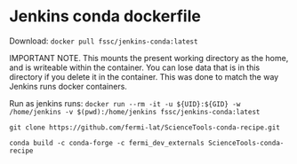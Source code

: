 # Jenkins conda dockerfile

Download: `docker pull fssc/jenkins-conda:latest`

IMPORTANT NOTE. This mounts the present working directory as the home, and is writeable within the container. 
You can lose data that is in this directory if you delete it in the container. This was done to match the way
Jenkins runs docker containers.

Run as jenkins runs: `docker run --rm -it -u ${UID}:${GID} -w /home/jenkins -v $(pwd):/home/jenkins fssc/jenkins-conda:latest`

`git clone https://github.com/fermi-lat/ScienceTools-conda-recipe.git`

`conda build -c conda-forge -c fermi_dev_externals ScienceTools-conda-recipe`
